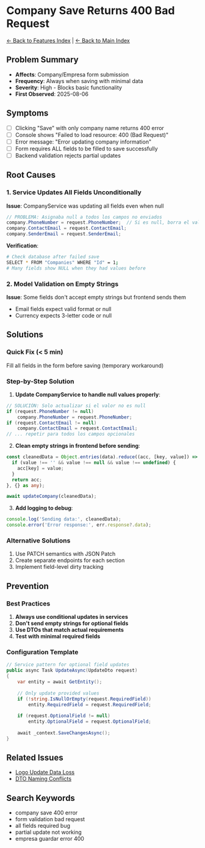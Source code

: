 # Company Save Returns 400 Bad Request

[← Back to Features Index](./features-00-index.md) | [← Back to Main Index](../00-troubleshooting-index.md)

## Problem Summary
- **Affects**: Company/Empresa form submission
- **Frequency**: Always when saving with minimal data
- **Severity**: High - Blocks basic functionality
- **First Observed**: 2025-08-06

## Symptoms
- [ ] Clicking "Save" with only company name returns 400 error
- [ ] Console shows "Failed to load resource: 400 (Bad Request)"
- [ ] Error message: "Error updating company information"
- [ ] Form requires ALL fields to be filled to save successfully
- [ ] Backend validation rejects partial updates

## Root Causes

### 1. Service Updates All Fields Unconditionally
**Issue**: CompanyService was updating all fields even when null
```csharp
// PROBLEMA: Asignaba null a todos los campos no enviados
company.PhoneNumber = request.PhoneNumber;  // Si es null, borra el valor existente
company.ContactEmail = request.ContactEmail;
company.SenderEmail = request.SenderEmail;
```

**Verification**:
```bash
# Check database after failed save
SELECT * FROM "Companies" WHERE "Id" = 1;
# Many fields show NULL when they had values before
```

### 2. Model Validation on Empty Strings
**Issue**: Some fields don't accept empty strings but frontend sends them
- Email fields expect valid format or null
- Currency expects 3-letter code or null

## Solutions

### Quick Fix (< 5 min)
Fill all fields in the form before saving (temporary workaround)

### Step-by-Step Solution

1. **Update CompanyService to handle null values properly**:
```csharp
// SOLUCIÓN: Solo actualizar si el valor no es null
if (request.PhoneNumber != null)
    company.PhoneNumber = request.PhoneNumber;
if (request.ContactEmail != null)
    company.ContactEmail = request.ContactEmail;
// ... repetir para todos los campos opcionales
```

2. **Clean empty strings in frontend before sending**:
```typescript
const cleanedData = Object.entries(data).reduce((acc, [key, value]) => {
  if (value !== '' && value !== null && value !== undefined) {
    acc[key] = value;
  }
  return acc;
}, {} as any);

await updateCompany(cleanedData);
```

3. **Add logging to debug**:
```typescript
console.log('Sending data:', cleanedData);
console.error('Error response:', err.response?.data);
```

### Alternative Solutions
1. Use PATCH semantics with JSON Patch
2. Create separate endpoints for each section
3. Implement field-level dirty tracking

## Prevention

### Best Practices
1. **Always use conditional updates in services**
2. **Don't send empty strings for optional fields**
3. **Use DTOs that match actual requirements**
4. **Test with minimal required fields**

### Configuration Template
```csharp
// Service pattern for optional field updates
public async Task UpdateAsync(UpdateDto request)
{
    var entity = await GetEntity();
    
    // Only update provided values
    if (!string.IsNullOrEmpty(request.RequiredField))
        entity.RequiredField = request.RequiredField;
        
    if (request.OptionalField != null)
        entity.OptionalField = request.OptionalField;
        
    await _context.SaveChangesAsync();
}
```

## Related Issues
- [Logo Update Data Loss](./features-07-logo-update-data-loss.md)
- [DTO Naming Conflicts](../auth/auth-05-dto-naming-conflicts.md)

## Search Keywords
- company save 400 error
- form validation bad request
- all fields required bug
- partial update not working
- empresa guardar error 400